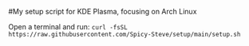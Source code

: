 #My setup script for KDE Plasma, focusing on Arch Linux

Open a terminal and run:
`curl -fsSL https://raw.githubusercontent.com/Spicy-Steve/setup/main/setup.sh`
